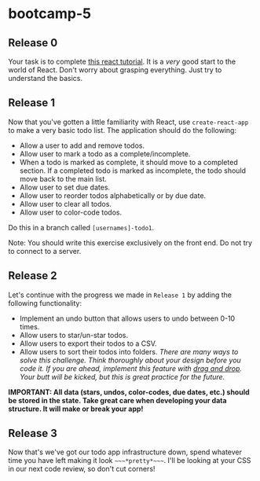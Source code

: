 # bootcamp-5

## Release 0

Your task is to complete [this react tutorial](https://reactjs.org/tutorial/tutorial.html). It is a _very_ good start to the world of React. Don't worry about grasping everything. Just try to understand the basics.

## Release 1

Now that you've gotten a little familiarity with React, use `create-react-app` to make a very basic todo list. The application should do the following:

* Allow a user to add and remove todos.
* Allow user to mark a todo as a complete/incomplete.
* When a todo is marked as complete, it should move to a completed section. If a completed todo is marked as incomplete, the todo should move back to the main list.
* Allow user to set due dates.
* Allow user to reorder todos alphabetically or by due date.
* Allow user to clear all todos.
* Allow user to color-code todos.

Do this in a branch called `[usernames]-todo1`.

Note: You should write this exercise exclusively on the front end. Do not try to connect to a server.

## Release 2

Let's continue with the progress we made in `Release 1` by adding the following functionality:

* Implement an undo button that allows users to undo between 0-10 times.
* Allow users to star/un-star todos.
* Allow users to export their todos to a CSV.
* Allow users to sort their todos into folders. _There are many ways to solve this challenge. Think thoroughly about your design before you code it. If you are ahead, implement this feature with [drag and drop](http://react-dnd.github.io/react-dnd/). Your butt will be kicked, but this is great practice for the future._

**IMPORTANT: All data (stars, undos, color-codes, due dates, etc.) should be stored in the state. Take great care when developing your data structure. It will make or break your app!**

## Release 3

Now that's we've got our todo app infrastructure down, spend whatever time you have left making it look `~~~*pretty*~~~`. I'll be looking at your CSS in our next code review, so don't cut corners!
